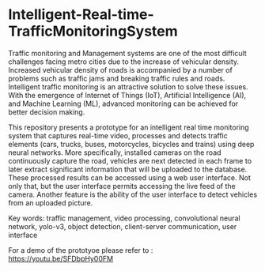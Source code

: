 # Intelligent-Real-time-TrafficMonitoringSystem

  Traffic monitoring and Management systems are one of the most difficult challenges facing metro cities due to the increase of vehicular density. Increased vehicular density of roads is accompanied by a number of problems such as traffic jams and breaking traffic rules and roads. Intelligent traffic monitoring is an attractive solution to solve these issues. 
  With the emergence of Internet of Things (IoT), Artificial Intelligence (AI), and Machine Learning (ML), advanced monitoring can be achieved for better decision making.

  This repository presents a prototype for an intelligent real time monitoring system that captures real-time video, processes and detects traffic elements (cars, trucks, buses, 
motorcycles, bicycles and trains) using deep neural networks. More specifically, installed cameras on the road continuously capture the road, vehicles are next detected in each frame to later extract significant information that will be uploaded to the database. These processed results can be accessed using a web user interface. Not only that, but the user interface permits accessing the live feed of the camera. Another feature is the ability of the user interface to detect vehicles from an uploaded picture.

Key words: traffic management, video processing, convolutional neural network, yolo-v3, object detection, client-server communication, user interface

For a demo of the prototyoe please refer to : https://youtu.be/SFDbpHy00FM
